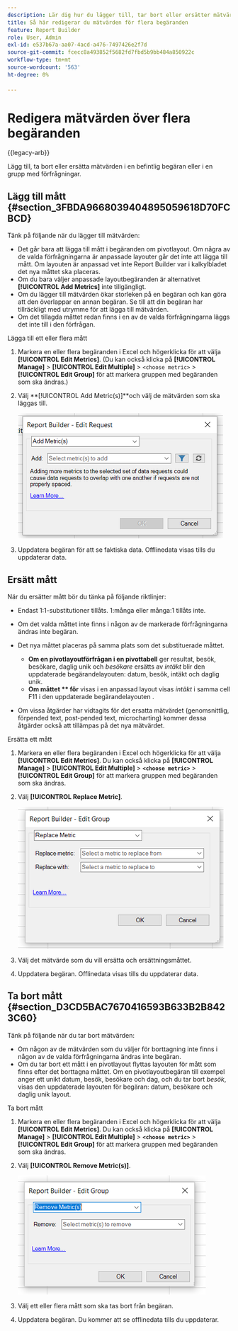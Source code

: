 ```yaml
---
description: Lär dig hur du lägger till, tar bort eller ersätter mätvärden i en befintlig begäran eller i en grupp med förfrågningar.
title: Så här redigerar du mätvärden för flera begäranden
feature: Report Builder
role: User, Admin
exl-id: e537b67a-aa07-4acd-a476-7497426e2f7d
source-git-commit: fcecc8a493852f5682fd7fbd5b9bb484a850922c
workflow-type: tm+mt
source-wordcount: '563'
ht-degree: 0%

---
```


# Redigera mätvärden över flera begäranden

{{legacy-arb}}

Lägg till, ta bort eller ersätta mätvärden i en befintlig begäran eller i en grupp med förfrågningar.

## Lägg till mått {#section_3FBDA9668039404895059618D70FCBCD}

Tänk på följande när du lägger till mätvärden:

* Det går bara att lägga till mått i begäranden om pivotlayout.
Om några av de valda förfrågningarna är anpassade layouter går det inte att lägga till mått. Om layouten är anpassad vet inte Report Builder var i kalkylbladet det nya måttet ska placeras.
* Om du bara väljer anpassade layoutbegäranden är alternativet **[!UICONTROL Add Metrics]** inte tillgängligt.
* Om du lägger till mätvärden ökar storleken på en begäran och kan göra att den överlappar en annan begäran. Se till att din begäran har tillräckligt med utrymme för att lägga till mätvärden.
* Om det tillagda måttet redan finns i en av de valda förfrågningarna läggs det inte till i den förfrågan.

Lägga till ett eller flera mått

1. Markera en eller flera begäranden i Excel och högerklicka för att välja **[!UICONTROL Edit Metrics]**. (Du kan också klicka på **[!UICONTROL Manage]** > **[!UICONTROL Edit Multiple]** > `<choose metric>` > **[!UICONTROL Edit Group]** för att markera gruppen med begäranden som ska ändras.)
1. Välj **[!UICONTROL Add Metric(s)]**och välj de mätvärden som ska läggas till.

   ![Skärmbild med alternativet Redigera begäran, Lägg till mått markerat.](assets/add_metric.png)

1. Uppdatera begäran för att se faktiska data. Offlinedata visas tills du uppdaterar data.

## Ersätt mått

När du ersätter mått bör du tänka på följande riktlinjer:

* Endast 1:1-substitutioner tillåts. 1:många eller många:1 tillåts inte.
* Om det valda måttet inte finns i någon av de markerade förfrågningarna ändras inte begäran.
* Det nya måttet placeras på samma plats som det substituerade måttet.

   * **Om en pivotlayoutförfrågan i en pivottabell** ger resultat, besök, besökare, daglig unik och *besökare* ersätts av *intäkt* blir den uppdaterade begärandelayouten: datum, besök, intäkt och daglig unik.
   * **Om måttet ** för** visas i en anpassad layout visas *intäkt* i samma cell F11 i den uppdaterade begärandelayouten .

* Om vissa åtgärder har vidtagits för det ersatta mätvärdet (genomsnittlig, förpended text, post-pended text, microcharting) kommer dessa åtgärder också att tillämpas på det nya mätvärdet.

Ersätta ett mått

1. Markera en eller flera begäranden i Excel och högerklicka för att välja **[!UICONTROL Edit Metrics]**. Du kan också klicka på **[!UICONTROL Manage]** > **[!UICONTROL Edit Multiple]** > **`<choose metric>`** > **[!UICONTROL Edit Group]** för att markera gruppen med begäranden som ska ändras.

1. Välj **[!UICONTROL Replace Metric]**.

   ![Skärmbild av skärmen Redigera grupp med alternativet Ersätt mått markerat.](assets/replace_metric.png)

1. Välj det mätvärde som du vill ersätta och ersättningsmåttet.
1. Uppdatera begäran. Offlinedata visas tills du uppdaterar data.

## Ta bort mått {#section_D3CD5BAC7670416593B633B2B8423C60}

Tänk på följande när du tar bort mätvärden:

* Om någon av de mätvärden som du väljer för borttagning inte finns i någon av de valda förfrågningarna ändras inte begäran.
* Om du tar bort ett mått i en pivotlayout flyttas layouten för mått som finns efter det borttagna måttet. Om en pivotlayoutbegäran till exempel anger ett unikt datum, besök, besökare och dag, och du tar bort *besök*, visas den uppdaterade layouten för begäran: datum, besökare och daglig unik layout.

Ta bort mått

1. Markera en eller flera begäranden i Excel och högerklicka för att välja **[!UICONTROL Edit Metrics]**. Du kan också klicka på **[!UICONTROL Manage]** > **[!UICONTROL Edit Multiple]** > **`<choose metric>`** > **[!UICONTROL Edit Group]** för att markera gruppen med begäranden som ska ändras.

1. Välj **[!UICONTROL Remove Metric(s)]**.

   ![Skärmbild med alternativet Redigera grupp och Ta bort mått markerat.](assets/remove_metric.png)

1. Välj ett eller flera mått som ska tas bort från begäran.
1. Uppdatera begäran. Du kommer att se offlinedata tills du uppdaterar.
